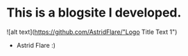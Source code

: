 # This is a blogsite I developed.

![alt text](https://github.com/AstridFlare/"Logo Title Text 1")

- Astrid Flare :)